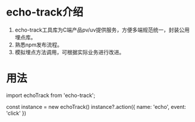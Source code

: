 # echo-track介绍
1. echo-track工具库为C端产品pv/uv提供服务，方便多端规范统一，封装公用埋点库。
2. 熟悉npm发布流程。
3. 模拟埋点方法调用，可根据实际业务进行改进。

# 用法
import echoTrack from 'echo-track';

const instance = new echoTrack()
instance?.action({
  name: 'echo',
  event: 'click'
})